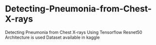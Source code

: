 # Detecting-Pneumonia-from-Chest-X-rays
Detecting Pneumonia from Chest X-rays Using Tensorflow 
Resnet50 Architecture is used 
Dataset available in kaggle
